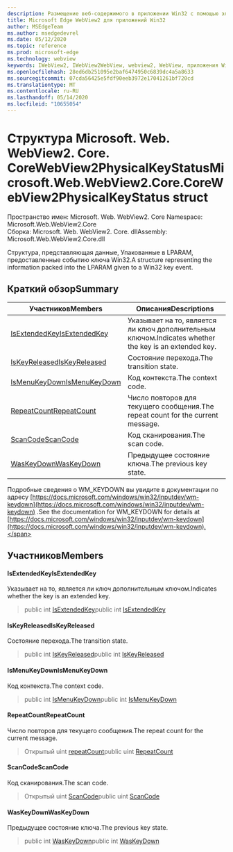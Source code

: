 ```yaml
---
description: Размещение веб-содержимого в приложении Win32 с помощью элемента управления Microsoft Edge WebView2
title: Microsoft Edge WebView2 для приложений Win32
author: MSEdgeTeam
ms.author: msedgedevrel
ms.date: 05/12/2020
ms.topic: reference
ms.prod: microsoft-edge
ms.technology: webview
keywords: IWebView2, IWebView2WebView, webview2, WebView, приложения Win32, Win32, EDGE, ICoreWebView2, ICoreWebView2Controller, элемент управления "веб-браузер", HTML Edge
ms.openlocfilehash: 28ed6db251095e2baf6474950c6839dc4a5a8633
ms.sourcegitcommit: 07cda56425e5fdf90eeb3972e17041261bf720cd
ms.translationtype: MT
ms.contentlocale: ru-RU
ms.lasthandoff: 05/14/2020
ms.locfileid: "10655054"
---
```

# <span data-ttu-id="074fb-104">Структура Microsoft. Web. WebView2. Core. CoreWebView2PhysicalKeyStatus</span><span class="sxs-lookup"><span data-stu-id="074fb-104">Microsoft.Web.WebView2.Core.CoreWebView2PhysicalKeyStatus struct</span></span> 

<span data-ttu-id="074fb-105">Пространство имен: Microsoft. Web. WebView2. Core </span><span class="sxs-lookup"><span data-stu-id="074fb-105">Namespace: Microsoft.Web.WebView2.Core</span></span>\
<span data-ttu-id="074fb-106">Сборка: Microsoft. Web. WebView2. Core. dll</span><span class="sxs-lookup"><span data-stu-id="074fb-106">Assembly: Microsoft.Web.WebView2.Core.dll</span></span>

<span data-ttu-id="074fb-107">Структура, представляющая данные, Упакованные в LPARAM, предоставленные событию ключа Win32.</span><span class="sxs-lookup"><span data-stu-id="074fb-107">A structure representing the information packed into the LPARAM given to a Win32 key event.</span></span>

## <span data-ttu-id="074fb-108">Краткий обзор</span><span class="sxs-lookup"><span data-stu-id="074fb-108">Summary</span></span>

 <span data-ttu-id="074fb-109">Участников</span><span class="sxs-lookup"><span data-stu-id="074fb-109">Members</span></span>                        | <span data-ttu-id="074fb-110">Описания</span><span class="sxs-lookup"><span data-stu-id="074fb-110">Descriptions</span></span>
--------------------------------|---------------------------------------------
[<span data-ttu-id="074fb-111">IsExtendedKey</span><span class="sxs-lookup"><span data-stu-id="074fb-111">IsExtendedKey</span></span>](#isextendedkey) | <span data-ttu-id="074fb-112">Указывает на то, является ли ключ дополнительным ключом.</span><span class="sxs-lookup"><span data-stu-id="074fb-112">Indicates whether the key is an extended key.</span></span>
[<span data-ttu-id="074fb-113">IsKeyReleased</span><span class="sxs-lookup"><span data-stu-id="074fb-113">IsKeyReleased</span></span>](#iskeyreleased) | <span data-ttu-id="074fb-114">Состояние перехода.</span><span class="sxs-lookup"><span data-stu-id="074fb-114">The transition state.</span></span>
[<span data-ttu-id="074fb-115">IsMenuKeyDown</span><span class="sxs-lookup"><span data-stu-id="074fb-115">IsMenuKeyDown</span></span>](#ismenukeydown) | <span data-ttu-id="074fb-116">Код контекста.</span><span class="sxs-lookup"><span data-stu-id="074fb-116">The context code.</span></span>
[<span data-ttu-id="074fb-117">RepeatCount</span><span class="sxs-lookup"><span data-stu-id="074fb-117">RepeatCount</span></span>](#repeatcount) | <span data-ttu-id="074fb-118">Число повторов для текущего сообщения.</span><span class="sxs-lookup"><span data-stu-id="074fb-118">The repeat count for the current message.</span></span>
[<span data-ttu-id="074fb-119">ScanCode</span><span class="sxs-lookup"><span data-stu-id="074fb-119">ScanCode</span></span>](#scancode) | <span data-ttu-id="074fb-120">Код сканирования.</span><span class="sxs-lookup"><span data-stu-id="074fb-120">The scan code.</span></span>
[<span data-ttu-id="074fb-121">WasKeyDown</span><span class="sxs-lookup"><span data-stu-id="074fb-121">WasKeyDown</span></span>](#waskeydown) | <span data-ttu-id="074fb-122">Предыдущее состояние ключа.</span><span class="sxs-lookup"><span data-stu-id="074fb-122">The previous key state.</span></span>

<span data-ttu-id="074fb-123">Подробные сведения о WM_KEYDOWN вы увидите в документации по адресу [https://docs.microsoft.com/windows/win32/inputdev/wm-keydown](https://docs.microsoft.com/windows/win32/inputdev/wm-keydown) .</span><span class="sxs-lookup"><span data-stu-id="074fb-123">See the documentation for WM_KEYDOWN for details at [https://docs.microsoft.com/windows/win32/inputdev/wm-keydown](https://docs.microsoft.com/windows/win32/inputdev/wm-keydown).</span></span>

## <span data-ttu-id="074fb-124">Участников</span><span class="sxs-lookup"><span data-stu-id="074fb-124">Members</span></span>

#### <span data-ttu-id="074fb-125">IsExtendedKey</span><span class="sxs-lookup"><span data-stu-id="074fb-125">IsExtendedKey</span></span> 

<span data-ttu-id="074fb-126">Указывает на то, является ли ключ дополнительным ключом.</span><span class="sxs-lookup"><span data-stu-id="074fb-126">Indicates whether the key is an extended key.</span></span>

> <span data-ttu-id="074fb-127">public int [IsExtendedKey](#isextendedkey)</span><span class="sxs-lookup"><span data-stu-id="074fb-127">public int [IsExtendedKey](#isextendedkey)</span></span>

#### <span data-ttu-id="074fb-128">IsKeyReleased</span><span class="sxs-lookup"><span data-stu-id="074fb-128">IsKeyReleased</span></span> 

<span data-ttu-id="074fb-129">Состояние перехода.</span><span class="sxs-lookup"><span data-stu-id="074fb-129">The transition state.</span></span>

> <span data-ttu-id="074fb-130">public int [IsKeyReleased](#iskeyreleased)</span><span class="sxs-lookup"><span data-stu-id="074fb-130">public int [IsKeyReleased](#iskeyreleased)</span></span>

#### <span data-ttu-id="074fb-131">IsMenuKeyDown</span><span class="sxs-lookup"><span data-stu-id="074fb-131">IsMenuKeyDown</span></span> 

<span data-ttu-id="074fb-132">Код контекста.</span><span class="sxs-lookup"><span data-stu-id="074fb-132">The context code.</span></span>

> <span data-ttu-id="074fb-133">public int [IsMenuKeyDown](#ismenukeydown)</span><span class="sxs-lookup"><span data-stu-id="074fb-133">public int [IsMenuKeyDown](#ismenukeydown)</span></span>

#### <span data-ttu-id="074fb-134">RepeatCount</span><span class="sxs-lookup"><span data-stu-id="074fb-134">RepeatCount</span></span> 

<span data-ttu-id="074fb-135">Число повторов для текущего сообщения.</span><span class="sxs-lookup"><span data-stu-id="074fb-135">The repeat count for the current message.</span></span>

> <span data-ttu-id="074fb-136">Открытый uint [repeatCount](#repeatcount)</span><span class="sxs-lookup"><span data-stu-id="074fb-136">public uint [RepeatCount](#repeatcount)</span></span>

#### <span data-ttu-id="074fb-137">ScanCode</span><span class="sxs-lookup"><span data-stu-id="074fb-137">ScanCode</span></span> 

<span data-ttu-id="074fb-138">Код сканирования.</span><span class="sxs-lookup"><span data-stu-id="074fb-138">The scan code.</span></span>

> <span data-ttu-id="074fb-139">Открытый uint [ScanCode](#scancode)</span><span class="sxs-lookup"><span data-stu-id="074fb-139">public uint [ScanCode](#scancode)</span></span>

#### <span data-ttu-id="074fb-140">WasKeyDown</span><span class="sxs-lookup"><span data-stu-id="074fb-140">WasKeyDown</span></span> 

<span data-ttu-id="074fb-141">Предыдущее состояние ключа.</span><span class="sxs-lookup"><span data-stu-id="074fb-141">The previous key state.</span></span>

> <span data-ttu-id="074fb-142">public int [WasKeyDown](#waskeydown)</span><span class="sxs-lookup"><span data-stu-id="074fb-142">public int [WasKeyDown](#waskeydown)</span></span>

